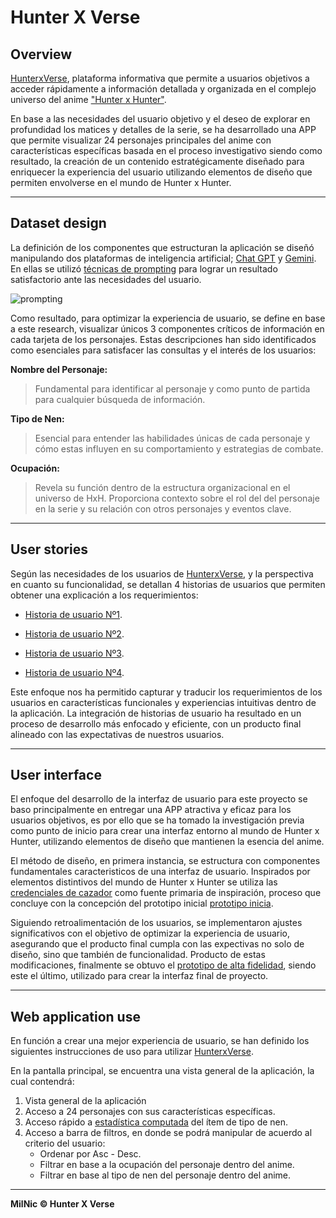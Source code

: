 
# Hunter X Verse
## Overview

[HunterxVerse](http://localhost:3000), plataforma informativa que permite a usuarios objetivos a acceder rápidamente a información detallada y organizada en el complejo universo del anime ["Hunter x Hunter"](https://es.wikipedia.org/wiki/Hunter_%C3%97_Hunter).

En base a las necesidades del usuario objetivo y el deseo de explorar en profundidad los matices y detalles de la serie, se ha desarrollado una APP que permite visualizar 24 personajes principales del anime con características específicas basada en el proceso investigativo siendo como resultado, la creación de un contenido estratégicamente diseñado para enriquecer la experiencia del usuario utilizando elementos de diseño que permiten envolverse en el mundo de Hunter x Hunter.

***

## Dataset design

La definición de los componentes que estructuran la aplicación se diseñó manipulando dos plataformas de inteligencia artificial; [Chat GPT](https://openai.com/chatgpt) y [Gemini](https://gemini.google.com/app). En ellas se utilizó [técnicas de prompting](https://learnprompting.org/es/docs/intro) para lograr un resultado satisfactorio ante las necesidades del usuario.

![prompting](https://i.ibb.co/nzcj8cf/Whats-App-Image-2024-04-02-at-00-57-53.jpg)

Como resultado, para optimizar la experiencia de usuario, se define en base a este research, visualizar únicos 3 componentes críticos de información en cada tarjeta de los personajes. 
Estas descripciones han sido identificados como esenciales para satisfacer las consultas y el interés de los usuarios:

**Nombre del Personaje:**
> Fundamental para identificar al personaje y como punto de partida para cualquier búsqueda de información. 

**Tipo de Nen:**

> Esencial para entender las habilidades únicas de cada personaje y cómo estas influyen en su comportamiento y estrategias de combate.

**Ocupación:**

> Revela su función dentro de la estructura organizacional en el universo de HxH. Proporciona contexto sobre el rol del del personaje en la serie y su relación con otros personajes y eventos clave.


***

## User stories 

Según las necesidades de los usuarios de [HunterxVerse](http://localhost:3000), y la perspectiva en cuanto su funcionalidad, se detallan 4 historias de usuarios que permiten obtener una explicación a los requerimientos:

 
* [Historia de usuario Nº1](https://docs.google.com/document/d/1v2muuZXOKxrelo2yIPBQc5fILdFWjPp1_wbJk3ecUEI/edit).

* [Historia de usuario Nº2](https://docs.google.com/document/d/1rGLcPoCOBL9trLHuwJTy9MUkD6gSU5zsyIuzszQMWNM/edit#heading=h.8w5y5uhmie2a).

* [Historia de usuario Nº3](https://docs.google.com/document/d/11WLqt38r5q2c5ZTzPR82NmNhJ8B3qL5XQbCQd5V6mF4/edit).

* [Historia de usuario Nº4](https://docs.google.com/document/d/12QlJwmcYs10GeZy_1TwMqsRPbyle6XM3DbcfGcA_gNE/edit).

Este enfoque nos ha permitido capturar y traducir los requerimientos de los usuarios en características funcionales y experiencias intuitivas dentro de la aplicación. La integración de historias de usuario ha resultado en un proceso de desarrollo más enfocado y eficiente, con un producto final alineado con las expectativas de nuestros usuarios.


***
## User interface

El enfoque del desarrollo de la interfaz de usuario para este proyecto se baso principalmente en entregar una APP atractiva y eficaz para los usuarios objetivos, es por ello que se ha tomado la investigación previa como punto de inicio para crear una interfaz entorno al mundo de Hunter x Hunter, utilizando elementos de diseño que mantienen la esencia del anime.

El método de diseño, en primera instancia, se estructura con componentes fundamentales caracteristicos de una interfaz de usuario. Inspirados por elementos distintivos del mundo de Hunter x Hunter se utiliza las [credenciales de cazador](https://i.ibb.co/ZhrKktn/latest-cb-20141224004916-path-prefix-es.png) como fuente primaria de inspiración, proceso que concluye con la concepción del prototipo inicial [prototipo inicia](https://drive.google.com/file/d/1rUd1QeUAItrzfP938grpAzSVZ9C03-T6/view?usp=sharing).

Siguiendo retroalimentación de los usuarios, se implementaron ajustes significativos con el objetivo de optimizar la experiencia de usuario, asegurando que el producto final cumpla con las expectivas no solo de diseño, sino que también de funcionalidad. Producto de estas modificaciones, finalmente se obtuvo el [prototipo de alta fidelidad](https://drive.google.com/file/d/1mZESr8XMN2Drju59XUG7YYiPEWFDhVW_/view?usp=sharing), siendo este el último, utilizado para crear la interfaz final de proyecto.

***
## Web application use
En función a crear una mejor experiencia de usuario, se han definido los siguientes instrucciones de uso para utilizar [HunterxVerse](http://localhost:3000).

En la pantalla principal, se encuentra una vista general de la aplicación, la cual contendrá:

1. Vista general de la aplicación
2. Acceso a 24 personajes con sus características específicas.
3. Acceso rápido a [estadística computada](http://localhost:3000/#stats-section) del ítem de tipo de nen.
4. Acceso a barra de filtros, en donde se podrá manipular de acuerdo al criterio del usuario:
    * Ordenar por Asc - Desc. 
    * Filtrar en base a la ocupación del personaje dentro del anime. 
    * Filtrar en base al tipo de nen del personaje dentro del anime. 

***

**MilNic &copy; Hunter X Verse**

